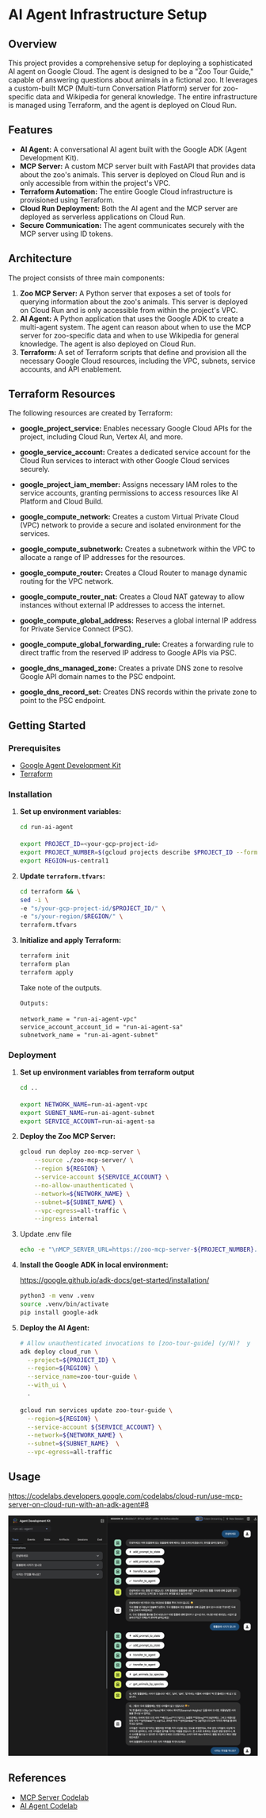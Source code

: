 # AI Agent Infrastructure Setup

## Overview

This project provides a comprehensive setup for deploying a sophisticated AI agent on Google Cloud. The agent is designed to be a "Zoo Tour Guide," capable of answering questions about animals in a fictional zoo. It leverages a custom-built MCP (Multi-turn Conversation Platform) server for zoo-specific data and Wikipedia for general knowledge. The entire infrastructure is managed using Terraform, and the agent is deployed on Cloud Run.

## Features

- **AI Agent:** A conversational AI agent built with the Google ADK (Agent Development Kit).
- **MCP Server:** A custom MCP server built with FastAPI that provides data about the zoo's animals. This server is deployed on Cloud Run and is only accessible from within the project's VPC.
- **Terraform Automation:** The entire Google Cloud infrastructure is provisioned using Terraform.
- **Cloud Run Deployment:** Both the AI agent and the MCP server are deployed as serverless applications on Cloud Run.
- **Secure Communication:** The agent communicates securely with the MCP server using ID tokens.

## Architecture

The project consists of three main components:

1.  **Zoo MCP Server:** A Python server that exposes a set of tools for querying information about the zoo's animals. This server is deployed on Cloud Run and is only accessible from within the project's VPC.
2.  **AI Agent:** A Python application that uses the Google ADK to create a multi-agent system. The agent can reason about when to use the MCP server for zoo-specific data and when to use Wikipedia for general knowledge. The agent is also deployed on Cloud Run.
3.  **Terraform:** A set of Terraform scripts that define and provision all the necessary Google Cloud resources, including the VPC, subnets, service accounts, and API enablement.

## Terraform Resources

The following resources are created by Terraform:

- **google_project_service:** Enables necessary Google Cloud APIs for the project, including Cloud Run, Vertex AI, and more.
- **google_service_account:** Creates a dedicated service account for the Cloud Run services to interact with other Google Cloud services securely.
- **google_project_iam_member:** Assigns necessary IAM roles to the service accounts, granting permissions to access resources like AI Platform and Cloud Build.

- **google_compute_network:** Creates a custom Virtual Private Cloud (VPC) network to provide a secure and isolated environment for the services.
- **google_compute_subnetwork:** Creates a subnetwork within the VPC to allocate a range of IP addresses for the resources.

- **google_compute_router:** Creates a Cloud Router to manage dynamic routing for the VPC network.
- **google_compute_router_nat:** Creates a Cloud NAT gateway to allow instances without external IP addresses to access the internet.
- **google_compute_global_address:** Reserves a global internal IP address for Private Service Connect (PSC).
- **google_compute_global_forwarding_rule:** Creates a forwarding rule to direct traffic from the reserved IP address to Google APIs via PSC.
- **google_dns_managed_zone:** Creates a private DNS zone to resolve Google API domain names to the PSC endpoint.
- **google_dns_record_set:** Creates DNS records within the private zone to point to the PSC endpoint.

## Getting Started

### Prerequisites

- [Google Agent Development Kit](https://google.github.io/adk-docs/)
- [Terraform](https://learn.hashicorp.com/tutorials/terraform/install-cli)

### Installation

1.  **Set up environment variables:**

    ```bash
    cd run-ai-agent

    export PROJECT_ID=<your-gcp-project-id>
    export PROJECT_NUMBER=$(gcloud projects describe $PROJECT_ID --format="value(projectNumber)")
    export REGION=us-central1
    ```

2.  **Update `terraform.tfvars`:**

    ```bash
    cd terraform && \
    sed -i \
    -e "s/your-gcp-project-id/$PROJECT_ID/" \
    -e "s/your-region/$REGION/" \
    terraform.tfvars
    ```

3.  **Initialize and apply Terraform:**

    ```bash
    terraform init
    terraform plan
    terraform apply
    ```

    Take note of the outputs.
    ```
    Outputs:

    network_name = "run-ai-agent-vpc"
    service_account_account_id = "run-ai-agent-sa"
    subnetwork_name = "run-ai-agent-subnet"
    ```

### Deployment

1.  **Set up environment variables from terraform output**

    ```bash
    cd ..

    export NETWORK_NAME=run-ai-agent-vpc
    export SUBNET_NAME=run-ai-agent-subnet
    export SERVICE_ACCOUNT=run-ai-agent-sa
    ```

2.  **Deploy the Zoo MCP Server:**

    ```bash
    gcloud run deploy zoo-mcp-server \
        --source ./zoo-mcp-server/ \
        --region ${REGION} \
        --service-account ${SERVICE_ACCOUNT} \
        --no-allow-unauthenticated \
        --network=${NETWORK_NAME} \
        --subnet=${SUBNET_NAME} \
        --vpc-egress=all-traffic \
        --ingress internal
    ```

3. Update .env file
    ``` bash
    echo -e "\nMCP_SERVER_URL=https://zoo-mcp-server-${PROJECT_NUMBER}.${REGION}.run.app/mcp/" >> .env
    ```

4.  **Install the Google ADK in local environment:**

    https://google.github.io/adk-docs/get-started/installation/
    ```bash
    python3 -m venv .venv
    source .venv/bin/activate
    pip install google-adk
    ```

5.  **Deploy the AI Agent:**

    ```bash
    # Allow unauthenticated invocations to [zoo-tour-guide] (y/N)?  y
    adk deploy cloud_run \
      --project=${PROJECT_ID} \
      --region=${REGION} \
      --service_name=zoo-tour-guide \
      --with_ui \
      .

    gcloud run services update zoo-tour-guide \
      --region=${REGION} \
      --service-account ${SERVICE_ACCOUNT} \
      --network=${NETWORK_NAME} \
      --subnet=${SUBNET_NAME}  \
      --vpc-egress=all-traffic
    ```

## Usage
https://codelabs.developers.google.com/codelabs/cloud-run/use-mcp-server-on-cloud-run-with-an-adk-agent#8

![AI Agent UI](images/result.png)

## References

- [MCP Server Codelab](https://codelabs.developers.google.com/codelabs/cloud-run/how-to-deploy-a-secure-mcp-server-on-cloud-run?hl=ko#6)
- [AI Agent Codelab](https://codelabs.developers.google.com/codelabs/cloud-run/use-mcp-server-on-cloud-run-with-an-adk-agent?hl=ko#0)
